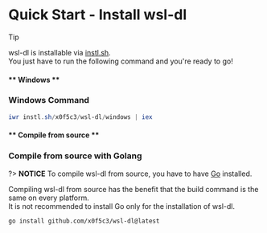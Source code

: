 # Quick Start - Install wsl-dl

> [!TIP]
> wsl-dl is installable via [instl.sh](https://instl.sh).\
> You just have to run the following command and you're ready to go!

<!-- tabs:start -->

#### ** Windows **

### Windows Command

```powershell
iwr instl.sh/x0f5c3/wsl-dl/windows | iex
```

#### ** Compile from source **

### Compile from source with Golang

?> **NOTICE**
To compile wsl-dl from source, you have to have [Go](https://golang.org/) installed.

Compiling wsl-dl from source has the benefit that the build command is the same on every platform.\
It is not recommended to install Go only for the installation of wsl-dl.

```command
go install github.com/x0f5c3/wsl-dl@latest
```

<!-- tabs:end -->
